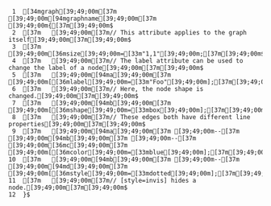      1	[34mgraph[39;49;00m[37m [39;49;00m[94mgraphname[39;49;00m[37m [39;49;00m{[37m[39;49;00m$
     2	[37m	[39;49;00m[37m// This attribute applies to the graph itself[39;49;00m[37m[39;49;00m$
     3	[37m	[39;49;00m[36msize[39;49;00m=[33m"1,1"[39;49;00m;[37m[39;49;00m$
     4	[37m	[39;49;00m[37m// The label attribute can be used to change the label of a node[39;49;00m[37m[39;49;00m$
     5	[37m	[39;49;00m[94ma[39;49;00m[37m [39;49;00m[[36mlabel[39;49;00m=[33m"Foo"[39;49;00m];[37m[39;49;00m$
     6	[37m	[39;49;00m[37m// Here, the node shape is changed.[39;49;00m[37m[39;49;00m$
     7	[37m	[39;49;00m[94mb[39;49;00m[37m [39;49;00m[[36mshape[39;49;00m=[33mbox[39;49;00m];[37m[39;49;00m$
     8	[37m	[39;49;00m[37m// These edges both have different line properties[39;49;00m[37m[39;49;00m$
     9	[37m	[39;49;00m[94ma[39;49;00m[37m [39;49;00m--[37m [39;49;00m[94mb[39;49;00m[37m [39;49;00m--[37m [39;49;00m[36mc[39;49;00m[37m [39;49;00m[[36mcolor[39;49;00m=[33mblue[39;49;00m];[37m[39;49;00m$
    10	[37m	[39;49;00m[94mb[39;49;00m[37m [39;49;00m--[37m [39;49;00m[94md[39;49;00m[37m [39;49;00m[[36mstyle[39;49;00m=[33mdotted[39;49;00m];[37m[39;49;00m$
    11	[37m	[39;49;00m[37m// [style=invis] hides a node.[39;49;00m[37m[39;49;00m$
    12	}$
